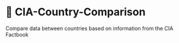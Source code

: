 # 🔎 CIA-Country-Comparison
Compare data between countries based on information from the CIA Factbook